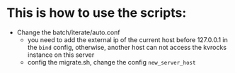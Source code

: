 # This is how to use the scripts:

- Change the batch/iterate/auto.conf
	- you need to add the external ip of the current host before 127.0.0.1 in the `bind` config, otherwise, another host can not access the kvrocks instance on this server
	- config the migrate.sh, change the config `new_server_host`
